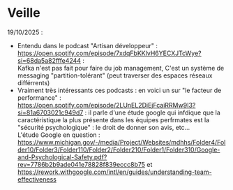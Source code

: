 # Veille
19/10/2025 :
- Entendu dans le podcast "Artisan développeur" : https://open.spotify.com/episode/7xdqFbKKlvH6YECXJTcWye?si=68da5a82fffe4244 : <br/>
    Kafka n'est pas fait pour faire du job management, C'est un système de messaging "partition-tolérant" (peut traverser des espaces réseaux différrents)
- Vraiment très intéressants ces podcasts : en voici un sur "le facteur de performance" : https://open.spotify.com/episode/2LUnEL2DiEjFcaiRRMw9I3?si=81a6703021c949d7 :
    il parle d'une étude google qui infdique que la caractéristique la plus présente dans les équipes perfrmates est la "sécurité psychologique" : le droit de donner son avis, etc... <br/>
    L'étude  Google en question : https://www.michigan.gov/-/media/Project/Websites/mdhhs/Folder4/Folder10/Folder3/Folder110/Folder2/Folder210/Folder1/Folder310/Google-and-Psychological-Safety.pdf?rev=7786b2b9ade041e78828f839eccc8b75 et https://rework.withgoogle.com/intl/en/guides/understanding-team-effectiveness
